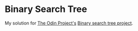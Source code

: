 # Binary Search Tree

My solution for [The Odin Project's](https://www.theodinproject.com/) [Binary search tree project](https://www.theodinproject.com/courses/ruby-programming/lessons/data-structures-and-algorithms).
